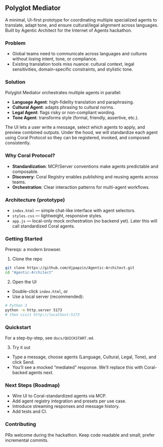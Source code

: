 ## Polyglot Mediator

A minimal, UI-first prototype for coordinating multiple specialized agents to translate, adapt tone, and ensure cultural/legal alignment across languages. Built by Agentic Architect for the Internet of Agents hackathon.

### Problem
- Global teams need to communicate across languages and cultures without losing intent, tone, or compliance.
- Existing translation tools miss nuance: cultural context, legal sensitivities, domain-specific constraints, and stylistic tone.

### Solution
Polyglot Mediator orchestrates multiple agents in parallel:
- **Language Agent**: high-fidelity translation and paraphrasing.
- **Cultural Agent**: adapts phrasing to cultural norms.
- **Legal Agent**: flags risky or non-compliant wording.
- **Tone Agent**: transforms style (formal, friendly, assertive, etc.).

The UI lets a user write a message, select which agents to apply, and preview combined outputs. Under the hood, we will standardize each agent using Coral Protocol so they can be registered, invoked, and composed consistently.

### Why Coral Protocol?
- **Standardization**: MCP/Server conventions make agents predictable and composable.
- **Discovery**: Coral Registry enables publishing and reusing agents across teams.
- **Orchestration**: Clear interaction patterns for multi-agent workflows.

### Architecture (prototype)
- `index.html` — simple chat-like interface with agent selectors.
- `styles.css` — lightweight, responsive styles.
- `app.js` — local-only mock orchestration (no backend yet). Later this will call standardized Coral agents.

### Getting Started
Prereqs: a modern browser.

1) Clone the repo
```bash
git clone https://github.com/djpapzin/Agentic-Architect.git
cd "Agentic-Architect"
```

2) Open the UI
- Double-click `index.html`, or
- Use a local server (recommended):
```bash
# Python 3
python -m http.server 5173
# then visit http://localhost:5173
```

### Quickstart
For a step-by-step, see `docs/QUICKSTART.md`.

3) Try it out
- Type a message, choose agents (Language, Cultural, Legal, Tone), and click Send.
- You’ll see a mocked “mediated” response. We’ll replace this with Coral-backed agents next.

### Next Steps (Roadmap)
- Wire UI to Coral-standardized agents via MCP.
- Add agent registry integration and presets per use case.
- Introduce streaming responses and message history.
- Add tests and CI.

### Contributing
PRs welcome during the hackathon. Keep code readable and small; prefer incremental commits.


